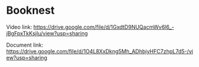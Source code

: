 # Booknest
Video link:
https://drive.google.com/file/d/1GxdtD9NUQacmWv6l6_-jBgFpxTkKsjIu/view?usp=sharing

Document link:
https://drive.google.com/file/d/1O4L8XxDkng5Mh_ADhbjyHFC7zhpL7d5-/view?usp=sharing

